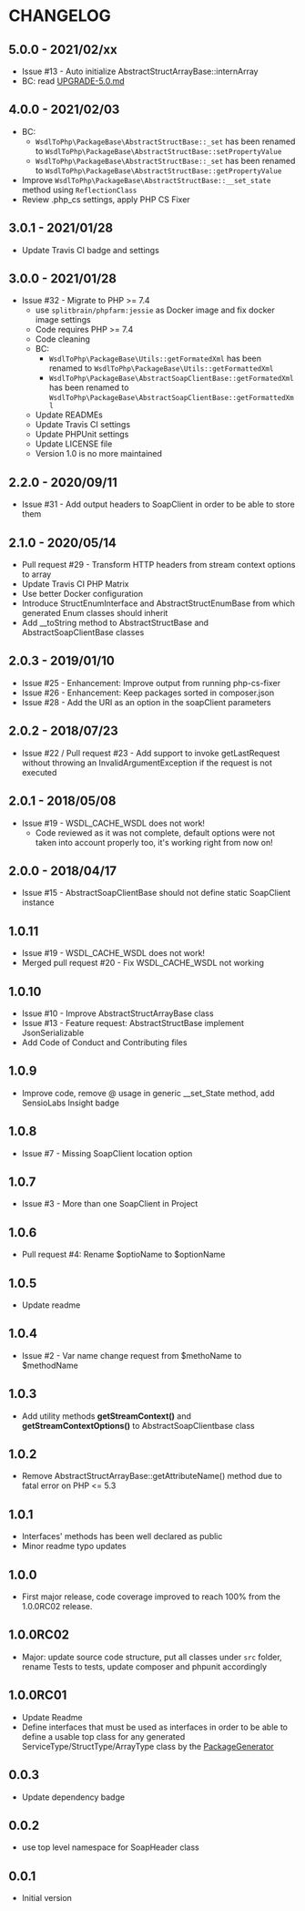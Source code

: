 # CHANGELOG

## 5.0.0 - 2021/02/xx
- Issue #13 - Auto initialize AbstractStructArrayBase::internArray
- BC: read [UPGRADE-5.0.md](/UPGRADE-5.0.md)

## 4.0.0 - 2021/02/03
- BC:
  - `WsdlToPhp\PackageBase\AbstractStructBase::_set` has been renamed to `WsdlToPhp\PackageBase\AbstractStructBase::setPropertyValue`
  - `WsdlToPhp\PackageBase\AbstractStructBase::_set` has been renamed to `WsdlToPhp\PackageBase\AbstractStructBase::getPropertyValue`
- Improve `WsdlToPhp\PackageBase\AbstractStructBase::__set_state` method using `ReflectionClass`
- Review .php_cs settings, apply PHP CS Fixer

## 3.0.1 - 2021/01/28
- Update Travis CI badge and settings

## 3.0.0 - 2021/01/28
- Issue #32 - Migrate to PHP >= 7.4
  - use `splitbrain/phpfarm:jessie` as Docker image and fix docker image settings
  - Code requires PHP >= 7.4
  - Code cleaning
  - BC:
    - `WsdlToPhp\PackageBase\Utils::getFormatedXml` has been renamed to `WsdlToPhp\PackageBase\Utils::getFormattedXml`
    - `WsdlToPhp\PackageBase\AbstractSoapClientBase::getFormatedXml` has been renamed to `WsdlToPhp\PackageBase\AbstractSoapClientBase::getFormattedXml`
  - Update READMEs
  - Update Travis CI settings
  - Update PHPUnit settings
  - Update LICENSE file
  - Version 1.0 is no more maintained

## 2.2.0 - 2020/09/11
- Issue #31 - Add output headers to SoapClient in order to be able to store them

## 2.1.0 - 2020/05/14
- Pull request #29 - Transform HTTP headers from stream context options to array
- Update Travis CI PHP Matrix
- Use better Docker configuration
- Introduce StructEnumInterface and AbstractStructEnumBase from which generated Enum classes should inherit
- Add __toString method to AbstractStructBase and AbstractSoapClientBase classes

## 2.0.3 - 2019/01/10
- Issue #25 - Enhancement: Improve output from running php-cs-fixer
- Issue #26 - Enhancement: Keep packages sorted in composer.json
- Issue #28 - Add the URI as an option in the soapClient parameters


## 2.0.2 - 2018/07/23
- Issue #22 / Pull request #23 - Add support to invoke getLastRequest without throwing an InvalidArgumentException if the request is not executed

## 2.0.1 - 2018/05/08
- Issue #19 - WSDL_CACHE_WSDL does not work!
    - Code reviewed as it was not complete, default options were not taken into account properly too, it's working right from now on!

## 2.0.0 - 2018/04/17
- Issue #15 - AbstractSoapClientBase should not define static SoapClient instance

## 1.0.11
- Issue #19 - WSDL_CACHE_WSDL does not work!
- Merged pull request #20 - Fix WSDL_CACHE_WSDL not working

## 1.0.10
- Issue #10 - Improve AbstractStructArrayBase class
- Issue #13 - Feature request: AbstractStructBase implement JsonSerializable
- Add Code of Conduct and Contributing files

## 1.0.9
- Improve code, remove @ usage in generic __set_State method, add SensioLabs Insight badge

## 1.0.8
- Issue #7 - Missing SoapClient location option

## 1.0.7
- Issue #3 - More than one SoapClient in Project

## 1.0.6
- Pull request #4: Rename $optioName to $optionName

## 1.0.5
- Update readme

## 1.0.4
- Issue #2 - Var name change request from $methoName to $methodName

## 1.0.3
- Add utility methods **getStreamContext()** and **getStreamContextOptions()** to AbstractSoapClientbase class

## 1.0.2
- Remove AbstractStructArrayBase::getAttributeName() method due to fatal error on PHP <= 5.3

## 1.0.1
- Interfaces' methods has been well declared as public
- Minor readme typo updates

## 1.0.0
- First major release, code coverage improved to reach 100% from the 1.0.0RC02 release.

## 1.0.0RC02
- Major: update source code structure, put all classes under ```src``` folder, rename Tests to tests, update composer and phpunit accordingly

## 1.0.0RC01
- Update Readme
- Define interfaces that must be used as interfaces in order to be able to define a usable top class for any generated ServiceType/StructType/ArrayType class by the [PackageGenerator](https://github.com/WsdlToPhp/PackageGenerator)

## 0.0.3
- Update dependency badge

## 0.0.2
- use top level namespace for SoapHeader class

## 0.0.1
- Initial version
